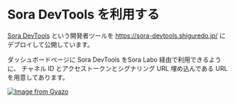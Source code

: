 # Sora DevTools を利用する

[Sora DevTools](https://github.com/shiguredo/sora-devtools) という開発者ツールを https://sora-devtools.shiguredo.jp/ にデプロイして公開しています。

ダッシュボードページに Sora DevTools をSora Labo 経由で利用できるように、
チャネル ID とアクセストークンとシグナリング URL 埋め込んである URL を用意してあります。

[![Image from Gyazo](https://i.gyazo.com/a6ed59073da7d7773303ab17ecc68250.png)](https://gyazo.com/a6ed59073da7d7773303ab17ecc68250)
